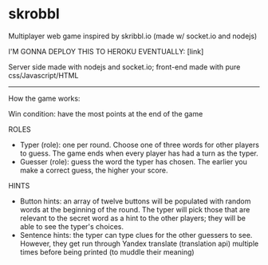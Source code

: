 # skrobbl
Multiplayer web game inspired by skribbl.io (made w/ socket.io and nodejs)

I'M GONNA DEPLOY THIS TO HEROKU EVENTUALLY: [link]

Server side made with nodejs and socket.io; front-end made with pure css/Javascript/HTML

------------------------------------------------------------------------------------------

How the game works: 

Win condition: have the most points at the end of the game

ROLES
- Typer (role): one per round. Choose one of three words for other players to guess. The game ends when every player has had a turn as the typer.
- Guesser (role): guess the word the typer has chosen. The earlier you make a correct guess, the higher your score.

HINTS
- Button hints: an array of twelve buttons will be populated with random words at the beginning of the round. The typer will pick those that are relevant to the secret word as a hint to the other players; they will be able to see the typer's choices.
- Sentence hints: the typer can type clues for the other guessers to see. However, they get run through Yandex translate (translation api) multiple times before being printed (to muddle their meaning)

